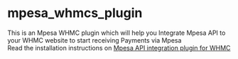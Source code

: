 # mpesa_whmcs_plugin
This is an Mpesa WHMC plugin which will help you Integrate Mpesa API to your WHMC website to start receiving Payments via Mpesa</br>
Read the installation instructions on <a href="https://www.payment-plugins.com/page/whmcs-mpesa-api-integration-and-payment-module-daraja-from-safaricom-kenya">Mpesa API integration plugin for WHMC </a>
